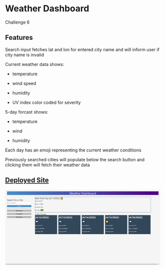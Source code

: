 # Weather Dashboard

Challenge 6

## Features

Search input fetches lat and lon for entered city name and will inform user if city name is invalid

Current weather data shows:

- temperature

- wind speed

- humidity

- UV index color coded for severity

5-day forcast shows:

- temperature

- wind

- humidity

Each day has an emoji representing the current weather conditions

Previously searched cities will populate below the search button and clicking them will fetch their weather data

## [Deployed Site](https://carljmcgee.github.io/Weather-Dashboard/)

[![screenshot](./assets/images/screenshot-carljmcgee.github.io.png)](https://carljmcgee.github.io/Weather-Dashboard/)
